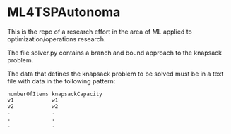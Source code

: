 # ML4TSPAutonoma

This is the repo of a research effort in the area of ML applied to optimization/operations research.

The file solver.py contains a branch and bound approach to the knapsack problem. 

The data that defines the knapsack problem to be solved must be in a text file with data in the following pattern:

    numberOfItems knapsackCapacity
    v1            w1
    v2            w2
    .             .
    .             .
    .             .
